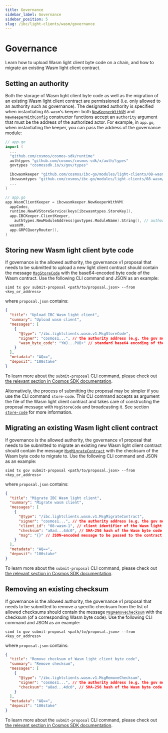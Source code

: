 ```yaml
---
title: Governance
sidebar_label: Governance
sidebar_position: 5
slug: /ibc/light-clients/wasm/governance
---
```


# Governance

Learn how to upload Wasm light client byte code on a chain, and how to migrate an existing Wasm light client contract. 

## Setting an authority

Both the storage of Wasm light client byte code as well as the migration of an existing Wasm light client contract are permissioned (i.e. only allowed to an authority such as governance). The designated authority is specified when instantiating `08-wasm`'s keeper: both [`NewKeeperWithVM`](https://github.com/cosmos/ibc-go/blob/57fcdb9a9a9db9b206f7df2f955866dc4e10fef4/modules/light-clients/08-wasm/keeper/keeper.go#L39-L47) and [`NewKeeperWithConfig`](https://github.com/cosmos/ibc-go/blob/57fcdb9a9a9db9b206f7df2f955866dc4e10fef4/modules/light-clients/08-wasm/keeper/keeper.go#L88-L96) constructor functions accept an `authority` argument that must be the address of the authorized actor. For example, in `app.go`, when instantiating the keeper, you can pass the address of the governance module:

```go
// app.go
import (
  ...
  "github.com/cosmos/cosmos-sdk/runtime"
  authtypes "github.com/cosmos/cosmos-sdk/x/auth/types"
  govtypes "cosmossdk.io/x/gov/types"

  ibcwasmkeeper "github.com/cosmos/ibc-go/modules/light-clients/08-wasm/keeper"
  ibcwasmtypes "github.com/cosmos/ibc-go/modules/light-clients/08-wasm/types"
  ...
)

// app.go
app.WasmClientKeeper = ibcwasmkeeper.NewKeeperWithVM(
  appCodec,
  runtime.NewKVStoreService(keys[ibcwasmtypes.StoreKey]),
  app.IBCKeeper.ClientKeeper,
 	authtypes.NewModuleAddress(govtypes.ModuleName).String(), // authority
  wasmVM,
  app.GRPCQueryRouter(),
)
```

## Storing new Wasm light client byte code

 If governance is the allowed authority, the governance v1 proposal that needs to be submitted to upload a new light client contract should contain the message [`MsgStoreCode`](https://github.com/cosmos/ibc-go/blob/57fcdb9a9a9db9b206f7df2f955866dc4e10fef4/proto/ibc/lightclients/wasm/v1/tx.proto#L23-L30) with the base64-encoded byte code of the Wasm contract. Use the following CLI command and JSON as an example:

```shell
simd tx gov submit-proposal <path/to/proposal.json> --from <key_or_address>
```

where `proposal.json` contains:

```json
{
  "title": "Upload IBC Wasm light client",
  "summary": "Upload wasm client",
  "messages": [
    {
      "@type": "/ibc.lightclients.wasm.v1.MsgStoreCode",
      "signer": "cosmos1...", // the authority address (e.g. the gov module account address)
      "wasm_byte_code": "YWJ...PUB+" // standard base64 encoding of the Wasm contract byte code
    }
  ],
  "metadata": "AQ==",
  "deposit": "100stake"
}
```

To learn more about the `submit-proposal` CLI command, please check out [the relevant section in Cosmos SDK documentation](https://docs.cosmos.network/main/modules/gov#submit-proposal).

Alternatively, the process of submitting the proposal may be simpler if you use the CLI command `store-code`. This CLI command accepts as argument the file of the Wasm light client contract and takes care of constructing the proposal message with `MsgStoreCode` and broadcasting it. See section [`store-code`](./08-client.md#store-code) for more information.

## Migrating an existing Wasm light client contract

If governance is the allowed authority, the governance v1 proposal that needs to be submitted to migrate an existing new Wasm light client contract should contain the message [`MsgMigrateContract`](https://github.com/cosmos/ibc-go/blob/57fcdb9a9a9db9b206f7df2f955866dc4e10fef4/proto/ibc/lightclients/wasm/v1/tx.proto#L52-L63) with the checksum of the Wasm byte code to migrate to. Use the following CLI command and JSON as an example:

```shell
simd tx gov submit-proposal <path/to/proposal.json> --from <key_or_address>
```

where `proposal.json` contains:

```json
{
  "title": "Migrate IBC Wasm light client",
  "summary": "Migrate wasm client",
  "messages": [
    {
      "@type": "/ibc.lightclients.wasm.v1.MsgMigrateContract",
      "signer": "cosmos1...", // the authority address (e.g. the gov module account address)
      "client_id": "08-wasm-1", // client identifier of the Wasm light client contract that will be migrated
      "checksum": "a8ad...4dc0", // SHA-256 hash of the Wasm byte code to migrate to, previously stored with MsgStoreCode
      "msg": "{}" // JSON-encoded message to be passed to the contract on migration
    }
  ],
  "metadata": "AQ==",
  "deposit": "100stake"
}
```

To learn more about the `submit-proposal` CLI command, please check out [the relevant section in Cosmos SDK documentation](https://docs.cosmos.network/main/modules/gov#submit-proposal).

## Removing an existing checksum

If governance is the allowed authority, the governance v1 proposal that needs to be submitted to remove a specific checksum from the list of allowed checksums should contain the message [`MsgRemoveChecksum`](https://github.com/cosmos/ibc-go/blob/57fcdb9a9a9db9b206f7df2f955866dc4e10fef4/proto/ibc/lightclients/wasm/v1/tx.proto#L39-L46) with the checksum (of a corresponding Wasm byte code). Use the following CLI command and JSON as an example:

```shell
simd tx gov submit-proposal <path/to/proposal.json> --from <key_or_address>
```

where `proposal.json` contains:

```json
{
  "title": "Remove checksum of Wasm light client byte code",
  "summary": "Remove checksum",
  "messages": [
    {
      "@type": "/ibc.lightclients.wasm.v1.MsgRemoveChecksum",
      "signer": "cosmos1...", // the authority address (e.g. the gov module account address)
      "checksum": "a8ad...4dc0", // SHA-256 hash of the Wasm byte code that should be removed from the list of allowed checksums
    }
  ],
  "metadata": "AQ==",
  "deposit": "100stake"
}
```

To learn more about the `submit-proposal` CLI command, please check out [the relevant section in Cosmos SDK documentation](https://docs.cosmos.network/main/modules/gov#submit-proposal).
